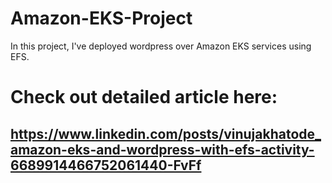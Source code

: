 # Amazon-EKS-Project
In this project, I've deployed wordpress over Amazon EKS services using EFS.

# Check out detailed article here:
## https://www.linkedin.com/posts/vinujakhatode_amazon-eks-and-wordpress-with-efs-activity-6689914466752061440-FvFf
